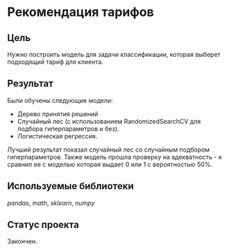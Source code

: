 # Рекомендация тарифов


## Цель

Нужно построить модель для задачи классификации, которая выберет подходящий тариф для клиента.

## Результат

Были обучены следующие модели:

* Дерево принятия решений
* Случайный лес (с использованием RandomizedSearchCV для подбора гиперпараметров и без).
* Логистическая регрессия.

Лучший результат показал случайный лес со случайным подбором гиперпараметров. Также модель прошла проверку на адекватность - я сравнил ее с моделью которая выдает 0 или 1 с вероятностью 50%.

## Используемые библиотеки
*pandas*, *math*, *sklearn*, *numpy*

## Статус проекта

Закончен.